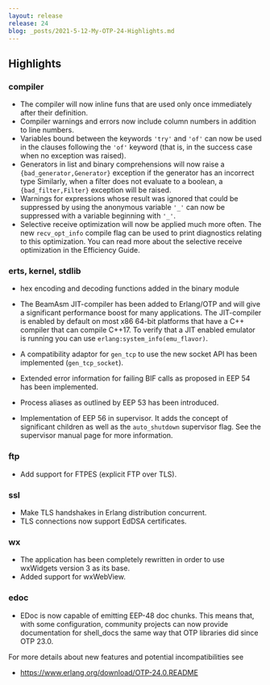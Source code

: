 ```yaml
---
layout: release
release: 24
blog: _posts/2021-5-12-My-OTP-24-Highlights.md
---
```

## Highlights

### compiler
- The compiler will now inline funs that are used only once immediately after their definition.
- Compiler warnings and errors now include column numbers in addition to line numbers.
- Variables bound between the keywords `'try'` and `'of'` can now be used in the clauses following the `'of'` keyword
  (that is, in the success case when no exception was raised).
- Generators in list and binary comprehensions will now
  raise a `{bad_generator,Generator}` exception if the
  generator has an incorrect type
  Similarly, when a
  filter does not evaluate to a boolean, a
  `{bad_filter,Filter}` exception will be raised.
- Warnings for expressions whose result was ignored that could be suppressed by
  using the anonymous variable `'_'` can now be suppressed with a variable beginning with `'_'`.
- Selective receive optimization will now be applied much
  more often.
  The new `recv_opt_info` compile flag can be used to print
  diagnostics relating to this optimization.
  You can read more about the selective receive
  optimization in the Efficiency Guide.


### erts, kernel, stdlib
- hex encoding and decoding functions added in the binary module
- The BeamAsm JIT-compiler has been added to Erlang/OTP and will give a significant performance boost for many applications.
  The JIT-compiler is enabled by default on most x86 64-bit platforms that have a C++ compiler that can compile C++17. 
  To verify that a JIT enabled emulator is running you can use `erlang:system_info(emu_flavor)`.

- A compatibility adaptor for `gen_tcp` to use the new socket API has been implemented (`gen_tcp_socket`).
- Extended error information for failing BIF calls as proposed in EEP 54 has been implemented.
- Process aliases as outlined by EEP 53 has been introduced.
- Implementation of EEP 56 in supervisor. It adds the concept of significant children as well as the `auto_shutdown` supervisor flag. See the supervisor manual page for more information.

### ftp
- Add support for FTPES (explicit FTP over TLS).

### ssl
- Make TLS handshakes in Erlang distribution concurrent.
- TLS connections now support EdDSA certificates.

### wx
- The application has been completely rewritten in order
  to use wxWidgets version 3 as its base.
- Added support for wxWebView.

### edoc
- EDoc is now capable of emitting EEP-48 doc chunks. This means that, with some
  configuration,  community projects can now provide documentation for shell_docs
  the same way that OTP libraries did since OTP 23.0.

For more details about new features and potential incompatibilities see
- https://www.erlang.org/download/OTP-24.0.README

